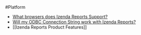 #Platform

* [What browsers does Izenda Reports Support?](http://wiki.izenda.us/FAQ/What-browsers-does-Izenda-Reports-Support)
* [Will my ODBC Connection String work with Izenda Reports?](http://wiki.izenda.us/FAQ/Will-my-ODBC-Connection-String-work-with-Izenda-Reports)
* [[Izenda Reports Product Features]]